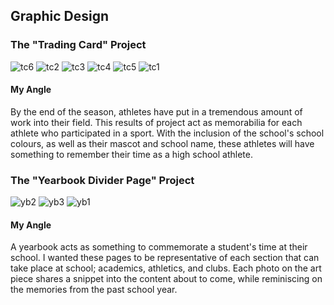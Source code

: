 Graphic Design
---
### The "Trading Card" Project

![tc6](tc6.png) ![tc2](tc2.png) ![tc3](tc3.png)
![tc4](tc4.png) ![tc5](tc5.png) ![tc1](tc1.png)

#### My Angle
By the end of the season, athletes have put in a tremendous amount of work into their field.  This results of project act as memorabilia for each athlete who participated in a sport.  With the inclusion of the school's school colours, as well as their mascot and school name, these athletes will have something to remember their time as a high school athlete. 

### The "Yearbook Divider Page" Project

![yb2](yb2.png) ![yb3](yb3.png) ![yb1](yb1.png)

#### My Angle
A yearbook acts as something to commemorate a student's time at their school.  I wanted these pages to be representative of each section that can take place at school; academics, athletics, and clubs.  Each photo on the art piece shares a snippet into the content about to come, while reminiscing on the memories from the past school year. 